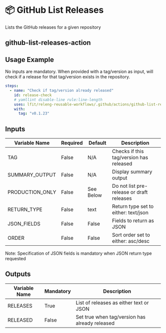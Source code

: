 <!--
SPDX-License-Identifier: Apache-2.0
SPDX-FileCopyrightText: 2025 The Linux Foundation
-->

# 📦 GitHub List Releases

Lists the GitHub releases for a given repository

## github-list-releases-action

## Usage Example

No inputs are mandatory. When provided with a tag/version as input, will check
if a release for that tag/version exists in the repository.

```yaml
steps:
  - name: "Check if tag/version already released"
    id: release-check
    # yamllint disable-line rule:line-length
    uses: lfit/releng-reusable-workflows/.github/actions/github-list-releases-action@main
    with:
      tag: "v0.1.23"
```

## Inputs

<!-- markdownlint-disable MD013 -->

| Variable Name   | Required | Default   | Description                                  |
| --------------- | -------- | --------- | -------------------------------------------- |
| TAG             | False    | N/A       | Checks if this tag/version has released      |
| SUMMARY_OUTPUT  | False    | N/A       | Display summary output                       |
| PRODUCTION_ONLY | False    | See Below | Do not list pre-release or draft releases    |
| RETURN_TYPE     | False    | text      | Return type set to either: text/json         |
| JSON_FIELDS     | False    | False     | Fields to return as JSON                     |
| ORDER           | False    | False     | Sort order set to either: asc/desc           |

<!-- markdownlint-enable MD013 -->

Note: Specification of JSON fields is mandatory when JSON return type requested

## Outputs

<!-- markdownlint-disable MD013 -->

| Variable Name | Mandatory | Description                                    |
| ------------- | --------- | ---------------------------------------------- |
| RELEASES      | True      | List of releases as either text or JSON        |
| RELEASED      | False     | Set true when tag/version has already released |

<!-- markdownlint-enable MD013 -->
